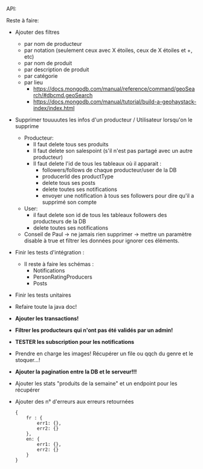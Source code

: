 API:

Reste à faire:

- Ajouter des filtres 

  - par nom de producteur
  - par notation (seulement ceux avec X étoiles, ceux de X étoiles et +, etc)
  - par nom de produit
  - par description de produit
  - par catégorie
  - par lieu 
    - https://docs.mongodb.com/manual/reference/command/geoSearch/#dbcmd.geoSearch
    - https://docs.mongodb.com/manual/tutorial/build-a-geohaystack-index/index.html

- Supprimer touuuutes les infos d'un producteur / Utilisateur lorsqu'on le supprime

  - Producteur:
    - Il faut delete tous ses produits
    - Il faut delete son salespoint (s'il n'est pas partagé avec un autre producteur)
    - Il faut delete l'id de tous les tableaux où il apparait :
      - followers/follows de chaque producteur/user de la DB
      - producerId des productType
      - delete tous ses posts
      - delete toutes ses notifications
      - envoyer une notification à tous ses followers pour dire qu'il a supprimé son compte
  - User:
    - il faut delete son id de tous les tableaux followers des producteurs de la DB
    - delete toutes ses notifications
  - Conseil de Paul -> ne jamais rien supprimer -> mettre un paramètre disable à true et filtrer les données pour ignorer ces éléments.

- Finir les tests d'intégration :

  - Il reste à faire les schémas :
    - Notifications
    - PersonRatingProducers
    - Posts

- Finir les tests unitaires

- Refaire toute la java doc!

- **Ajouter les transactions!**

- **Filtrer les producteurs qui n'ont pas été validés par un admin!**

- **TESTER les subscription pour les notifications**

- Prendre en charge les images! Récupérer un file ou qqch du genre et le stoquer...!

- **Ajouter la pagination entre la DB et le serveur!!!**

- Ajouter les stats "produits de la semaine" et un endpoint pour les récupérer

- Ajouter des n° d'erreurs aux erreurs retournées

  ```
  {
      fr : {
          err1: {},
          err2: {}
      },
      en: {
          err1: {},
          err2: {}
      }
  }
  ```
